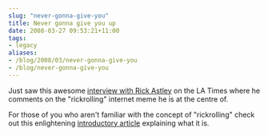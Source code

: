 ```yaml
---
slug: "never-gonna-give-you"
title: Never gonna give you up
date: 2008-03-27 09:53:21+11:00
tags:
- legacy
aliases:
- /blog/2008/03/never-gonna-give-you
- /blog/never-gonna-give-you
---
```


Just saw this awesome [interview with Rick Astley](https://web.archive.org/web/20080326042441/http://latimesblogs.latimes.com/webscout/2008/03/rick-astley-kin.html) on the LA Times where he comments on the "rickrolling" internet meme he is at the centre of.

For those of you who aren't familiar with the concept of "rickrolling" check out this enlightening <a href="http://www.youtube.com/watch?v=oHg5SJYRHA0">introductory article</a> explaining what it is.
